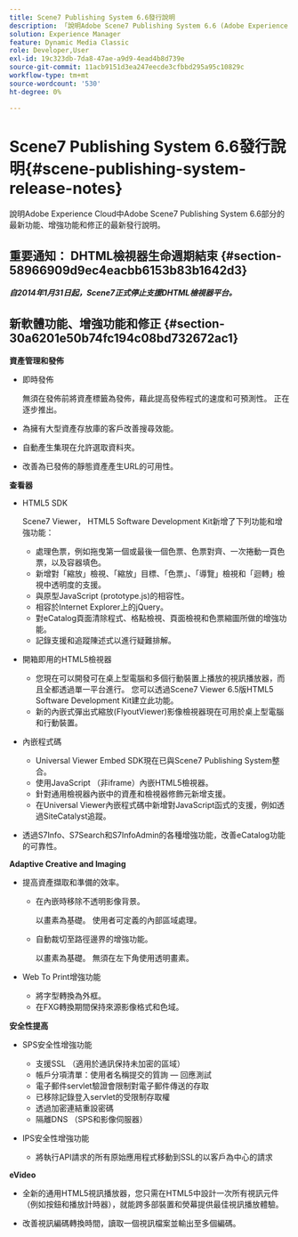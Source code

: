 ```yaml
---
title: Scene7 Publishing System 6.6發行說明
description: 「說明Adobe Scene7 Publishing System 6.6 (Adobe Experience Cloud中Adobe Experience Manager解決方案的一部分)的最新功能、增強功能和修正的最新發行說明。」
solution: Experience Manager
feature: Dynamic Media Classic
role: Developer,User
exl-id: 19c323db-7da8-47ae-a9d9-4ead4b8d739e
source-git-commit: 11acb9151d3ea247eecde3cfbbd295a95c10829c
workflow-type: tm+mt
source-wordcount: '530'
ht-degree: 0%

---
```


# Scene7 Publishing System 6.6發行說明{#scene-publishing-system-release-notes}

說明Adobe Experience Cloud中Adobe Scene7 Publishing System 6.6部分的最新功能、增強功能和修正的最新發行說明。

## 重要通知： DHTML檢視器生命週期結束 {#section-58966909d9ec4eacbb6153b83b1642d3}

***自2014年1月31日起，Scene7正式停止支援DHTML檢視器平台。***

## 新軟體功能、增強功能和修正 {#section-30a6201e50b74fc194c08bd732672ac1}

**資產管理和發佈**

* 即時發佈

   無須在發佈前將資產標籤為發佈，藉此提高發佈程式的速度和可預測性。 正在逐步推出。

* 為擁有大型資產存放庫的客戶改善搜尋效能。
* 自動產生集現在允許選取資料夾。
* 改善為已發佈的靜態資產產生URL的可用性。

**查看器**

* HTML5 SDK

   Scene7 Viewer， HTML5 Software Development Kit新增了下列功能和增強功能：

   * 處理色票，例如拖曳第一個或最後一個色票、色票對齊、一次捲動一頁色票，以及容器填色。
   * 新增對「縮放」檢視、「縮放」目標、「色票」、「導覽」檢視和「迴轉」檢視中透明度的支援。
   * 與原型JavaScript (prototype.js)的相容性。
   * 相容於Internet Explorer上的jQuery。
   * 對eCatalog頁面清除程式、格點檢視、頁面檢視和色票縮圖所做的增強功能。
   * 記錄支援和追蹤陳述式以進行疑難排解。

* 開箱即用的HTML5檢視器

   * 您現在可以開發可在桌上型電腦和多個行動裝置上播放的視訊播放器，而且全都透過單一平台進行。 您可以透過Scene7 Viewer 6.5版HTML5 Software Development Kit建立此功能。
   * 新的內嵌式彈出式縮放(FlyoutViewer)影像檢視器現在可用於桌上型電腦和行動裝置。

* 內嵌程式碼

   * Universal Viewer Embed SDK現在已與Scene7 Publishing System整合。
   * 使用JavaScript （非iframe）內嵌HTML5檢視器。
   * 針對通用檢視器內嵌中的資產和檢視器修飾元新增支援。
   * 在Universal Viewer內嵌程式碼中新增對JavaScript函式的支援，例如透過SiteCatalyst追蹤。

* 透過S7Info、S7Search和S7InfoAdmin的各種增強功能，改善eCatalog功能的可靠性。

**Adaptive Creative and Imaging**

* 提高資產擷取和準備的效率。

   * 在內嵌時移除不透明影像背景。

      以畫素為基礎。 使用者可定義的內部區域處理。
   * 自動裁切至路徑邊界的增強功能。

      以畫素為基礎。 無須在左下角使用透明畫素。

* Web To Print增強功能

   * 將字型轉換為外框。
   * 在FXG轉換期間保持來源影像格式和色域。

**安全性提高**

* SPS安全性增強功能

   * 支援SSL （適用於通訊保持未加密的區域）
   * 帳戶分項清單：使用者名稱提交的質詢 — 回應測試
   * 電子郵件servlet驗證會限制對電子郵件傳送的存取
   * 已移除記錄登入servlet的受限制存取權
   * 透過加密連結重設密碼
   * 隔離DNS （SPS和影像伺服器）

* IPS安全性增強功能

   * 將執行API請求的所有原始應用程式移動到SSL的以客戶為中心的請求

**eVideo**

* 全新的通用HTML5視訊播放器，您只需在HTML5中設計一次所有視訊元件（例如按鈕和播放計時器），就能跨多部裝置和熒幕提供最佳視訊播放體驗。

* 改善視訊編碼轉換時間，讀取一個視訊檔案並輸出至多個編碼。

